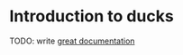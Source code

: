 # Introduction to ducks

TODO: write [great documentation](http://jacobian.org/writing/what-to-write/)
